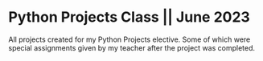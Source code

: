 # Python Projects Class || June 2023

All projects created for my Python Projects elective. Some of which were special assignments given by my teacher after the project was completed.
